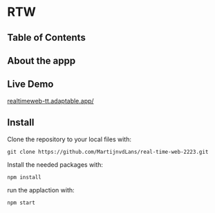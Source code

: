 # RTW 

## Table of Contents

## About the appp

## Live Demo

[realtimeweb-tt.adaptable.app/](realtimeweb-tt.adaptable.app/)

## Install

Clone the repository to your local files with:

```
git clone https://github.com/MartijnvdLans/real-time-web-2223.git
```

Install the needed packages with:

```
npm install
```

run the applaction with:

```
npm start  
```